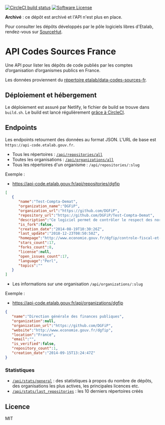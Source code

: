 [![CircleCI build status](https://img.shields.io/circleci/project/github/etalab/api-codes-sources-fr.svg?style=flat-square)](https://circleci.com/gh/etalab/api-codes-sources-fr)
[![Software License](https://img.shields.io/badge/License-MIT-orange.svg?style=flat-square)](https://github.com/etalab/api-codes-sources-fr/blob/master/LICENSE.md)

**Archivé** : ce dépôt est archivé et l'API n'est plus en place.

Pour consulter les dépôts développés par le pôle logiciels libres d'Etalab, rendez-vous sur [SourceHut](https://git.sr.ht/~etalab/readme-logiciels-libres).

# API Codes Sources France

Une API pour lister les dépôts de code publiés par les comptes d’organisation d’organismes publics en France.

Les données proviennent du [répertoire etalab/data-codes-sources-fr](https://github.com/etalab/data-codes-sources-fr).

## Déploiement et hébergement

Le déploiement est assuré par Netlify, le fichier de build se trouve dans `build.sh`. Le build est lancé régulièrement [grâce à CircleCI](https://circleci.com/gh/etalab/api-codes-sources-fr).

## Endpoints

Les endpoints retournent des données au format JSON. L'URL de base est `https://api-code.etalab.gouv.fr`.

- Tous les répertoires : [`/api/repositories/all`](https://api-code.etalab.gouv.fr/api/repositories/all)
- Toutes les organisations : [`/api/organizations/all`](https://api-code.etalab.gouv.fr/api/organizations/all)
- Tous les répertoires d'un organisme : `/api/repositories/:slug`

Exemple :
- https://api-code.etalab.gouv.fr/api/repositories/dgfip
```json
[
   {
      "name":"Test-Compta-Demat",
      "organization_name":"DGFiP",
      "organization_url":"https://github.com/DGFiP",
      "repository_url":"https://github.com/DGFiP/Test-Compta-Demat",
      "description":"Ce logiciel permet de contrôler le respect des normes des fichiers d'écritures comptables (FEC) conformément aux dispositions de l'article A.47 A-1 du livre des procédures fiscales.",
      "is_fork":false,
      "creation_date":"2014-08-19T10:30:26Z",
      "last_update":"2018-12-23T08:50:58Z",
      "homepage":"http://www.economie.gouv.fr/dgfip/controle-fiscal-et-lutte-contre-fraude",
      "stars_count":17,
      "forks_count":8,
      "license":null,
      "open_issues_count":17,
      "language":"Perl",
      "topics":""
   }
]
```

- Les informations sur une organisation `/api/organizations/:slug`

Exemple :

- https://api-code.etalab.gouv.fr/api/organizations/dgfip

```json
{
   "name":"Direction générale des finances publiques",
   "organization":null,
   "organization_url":"https://github.com/DGFiP",
   "website":"http://www.economie.gouv.fr/dgfip",
   "location":"France",
   "email":"",
   "is_verified":false,
   "repository_count":1,
   "creation_date":"2014-09-15T13:24:47Z"
}
```

### Statistiques

- [`/api/stats/general`](https://api-code.etalab.gouv.fr/api/stats/general) : des statistiques à propos du nombre de dépôts, des organisations les plus actives, les principales licences etc.
- [`/api/stats/last_repositories`](https://api-code.etalab.gouv.fr/api/stats/last_repositories) : les 10 derniers répertoires créés

## Licence

MIT
